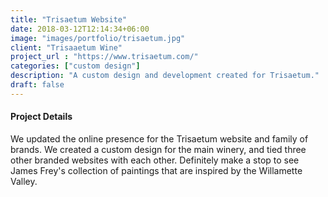 ```yaml
---
title: "Trisaetum Website"
date: 2018-03-12T12:14:34+06:00
image: "images/portfolio/trisaetum.jpg"
client: "Trisaaetum Wine"
project_url : "https://www.trisaetum.com/"
categories: ["custom design"]
description: "A custom design and development created for Trisaetum."
draft: false
---
```


#### Project Details

We updated the online presence for the Trisaetum website and family of brands. We created a custom design for the main winery, and tied three other branded websites with each other. Definitely make a stop to see James Frey's collection of paintings that are inspired by the Willamette Valley.


